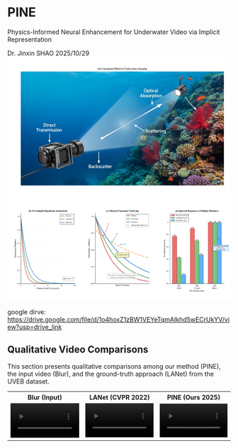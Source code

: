 # PINE
Physics-Informed Neural Enhancement for Underwater Video via Implicit Representation

Dr. Jinxin SHAO
2025/10/29
![Logo](./Preliminaries.png)



google dirve: https://drive.google.com/file/d/1o4hoxZ1zBW1VEYeTqmAIkhd5wECrUkYV/view?usp=drive_link


<h2>Qualitative Video Comparisons</h2> 
<p>This section presents qualitative comparisons among our method (PINE), the input video (Blur), and the ground-truth approach (LANet) from the UVEB dataset.</p>

<table style="width:100%; border:0;">
  <tr style="text-align: center; border:0;">
    <th>Blur (Input)</th>
    <th>LANet (CVPR 2022)</th>
    <th>PINE (Ours 2025)</th>
  </tr>
  
  <tr style="text-align: center; border:0;">
    <td>
      <video autoplay loop muted playsinline width="100%">
        <source src="./videos/cv_1000_blur.mp4" type="video/mp4">
      </video>
    </td>
    <td>
      <video autoplay loop muted playsinline width="100%">
        <source src="./videos/cv_1000_LANet.mp4" type="video/mp4">
      </video>
    </td>
    <td>
      <video autoplay loop muted playsinline width="100%">
        <source src="./videos/cv_1000_enhanced.mp4" type="video/mp4">
      </video>
    </td>
  </tr>
</table>
